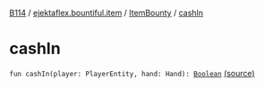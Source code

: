 [B114](../../index.md) / [ejektaflex.bountiful.item](../index.md) / [ItemBounty](index.md) / [cashIn](./cash-in.md)

# cashIn

`fun cashIn(player: PlayerEntity, hand: Hand): `[`Boolean`](https://kotlinlang.org/api/latest/jvm/stdlib/kotlin/-boolean/index.html) [(source)](https://github.com/ejektaflex/Bountiful/tree/develop/src/main/kotlin/ejektaflex/bountiful/item/ItemBounty.kt#L152)